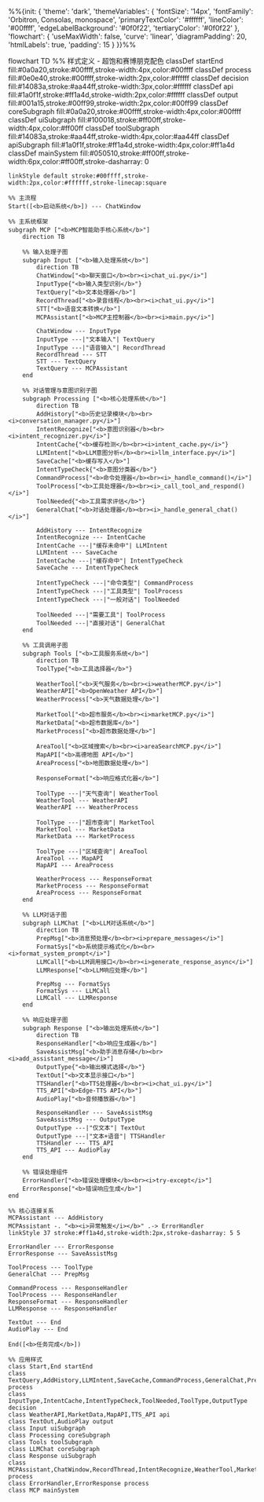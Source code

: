 %%{init: {
  'theme': 'dark',
  'themeVariables': {
    'fontSize': '14px',
    'fontFamily': 'Orbitron, Consolas, monospace',
    'primaryTextColor': '#ffffff',
    'lineColor': '#00ffff',
    'edgeLabelBackground': '#0f0f22',
    'tertiaryColor': '#0f0f22'
  },
  'flowchart': {
    'useMaxWidth': false,
    'curve': 'linear',
    'diagramPadding': 20,
    'htmlLabels': true,
    'padding': 15
  }
}}%%

flowchart TD
    %% 样式定义 - 超饱和赛博朋克配色
    classDef startEnd fill:#0a0a20,stroke:#00ffff,stroke-width:4px,color:#00ffff
    classDef process fill:#0e0e40,stroke:#00ffff,stroke-width:2px,color:#ffffff
    classDef decision fill:#14083a,stroke:#aa44ff,stroke-width:3px,color:#ffffff
    classDef api fill:#1a0f1f,stroke:#ff1a4d,stroke-width:2px,color:#ffffff
    classDef output fill:#001a15,stroke:#00ff99,stroke-width:2px,color:#00ff99
    classDef coreSubgraph fill:#0a0a20,stroke:#00ffff,stroke-width:4px,color:#00ffff
    classDef uiSubgraph fill:#100018,stroke:#ff00ff,stroke-width:4px,color:#ff00ff
    classDef toolSubgraph fill:#14083a,stroke:#aa44ff,stroke-width:4px,color:#aa44ff
    classDef apiSubgraph fill:#1a0f1f,stroke:#ff1a4d,stroke-width:4px,color:#ff1a4d
    classDef mainSystem fill:#050510,stroke:#ff00ff,stroke-width:6px,color:#ff00ff,stroke-dasharray: 0
    
    linkStyle default stroke:#00ffff,stroke-width:2px,color:#ffffff,stroke-linecap:square
    
    %% 主流程
    Start([<b>启动系统</b>]) --- ChatWindow

    %% 主系统框架
    subgraph MCP ["<b>MCP智能助手核心系统</b>"]
        direction TB
        
        %% 输入处理子图
        subgraph Input ["<b>输入处理系统</b>"]
            direction TB
            ChatWindow["<b>聊天窗口</b><br><i>chat_ui.py</i>"]
            InputType{"<b>输入类型识别</b>"}
            TextQuery["<b>文本处理器</b>"]
            RecordThread["<b>录音线程</b><br><i>chat_ui.py</i>"]
            STT["<b>语音文本转换</b>"]
            MCPAssistant["<b>MCP主控制器</b><br><i>main.py</i>"]
            
            ChatWindow --- InputType
            InputType ---|"文本输入"| TextQuery
            InputType ---|"语音输入"| RecordThread
            RecordThread --- STT
            STT --- TextQuery
            TextQuery --- MCPAssistant
        end
        
        %% 对话管理与意图识别子图
        subgraph Processing ["<b>核心处理系统</b>"]
            direction TB
            AddHistory["<b>历史记录模块</b><br><i>conversation_manager.py</i>"]
            IntentRecognize["<b>意图识别器</b><br><i>intent_recognizer.py</i>"]
            IntentCache{"<b>缓存检测</b><br><i>intent_cache.py</i>"}
            LLMIntent["<b>LLM意图分析</b><br><i>llm_interface.py</i>"]
            SaveCache["<b>缓存写入</b>"]
            IntentTypeCheck{"<b>意图分类器</b>"}
            CommandProcess["<b>命令处理器</b><br><i>_handle_command()</i>"]
            ToolProcess["<b>工具处理器</b><br><i>_call_tool_and_respond()</i>"]
            ToolNeeded{"<b>工具需求评估</b>"}
            GeneralChat["<b>对话处理器</b><br><i>_handle_general_chat()</i>"]
            
            AddHistory --- IntentRecognize
            IntentRecognize --- IntentCache
            IntentCache ---|"缓存未命中"| LLMIntent
            LLMIntent --- SaveCache
            IntentCache ---|"缓存命中"| IntentTypeCheck
            SaveCache --- IntentTypeCheck
            
            IntentTypeCheck ---|"命令类型"| CommandProcess
            IntentTypeCheck ---|"工具类型"| ToolProcess
            IntentTypeCheck ---|"一般对话"| ToolNeeded
            
            ToolNeeded ---|"需要工具"| ToolProcess
            ToolNeeded ---|"直接对话"| GeneralChat
        end
        
        %% 工具调用子图
        subgraph Tools ["<b>工具服务系统</b>"]
            direction TB
            ToolType{"<b>工具选择器</b>"}
            
            WeatherTool["<b>天气服务</b><br><i>weatherMCP.py</i>"]
            WeatherAPI["<b>OpenWeather API</b>"]
            WeatherProcess["<b>天气数据处理</b>"]
            
            MarketTool["<b>超市服务</b><br><i>marketMCP.py</i>"]
            MarketData["<b>超市数据库</b>"]
            MarketProcess["<b>超市数据处理</b>"]
            
            AreaTool["<b>区域搜索</b><br><i>areaSearchMCP.py</i>"]
            MapAPI["<b>高德地图 API</b>"]
            AreaProcess["<b>地图数据处理</b>"]
            
            ResponseFormat["<b>响应格式化器</b>"]
            
            ToolType ---|"天气查询"| WeatherTool
            WeatherTool --- WeatherAPI
            WeatherAPI --- WeatherProcess
            
            ToolType ---|"超市查询"| MarketTool
            MarketTool --- MarketData
            MarketData --- MarketProcess
            
            ToolType ---|"区域查询"| AreaTool
            AreaTool --- MapAPI
            MapAPI --- AreaProcess
            
            WeatherProcess --- ResponseFormat
            MarketProcess --- ResponseFormat
            AreaProcess --- ResponseFormat
        end
        
        %% LLM对话子图
        subgraph LLMChat ["<b>LLM对话系统</b>"]
            direction TB
            PrepMsg["<b>消息预处理</b><br><i>prepare_messages</i>"]
            FormatSys["<b>系统提示格式化</b><br><i>format_system_prompt</i>"]
            LLMCall["<b>LLM调用接口</b><br><i>generate_response_async</i>"]
            LLMResponse["<b>LLM响应处理</b>"]
            
            PrepMsg --- FormatSys
            FormatSys --- LLMCall
            LLMCall --- LLMResponse
        end
        
        %% 响应处理子图
        subgraph Response ["<b>输出处理系统</b>"]
            direction TB
            ResponseHandler["<b>响应生成器</b>"]
            SaveAssistMsg["<b>助手消息存储</b><br><i>add_assistant_message</i>"]
            OutputType{"<b>输出模式选择</b>"}
            TextOut["<b>文本显示接口</b>"]
            TTSHandler["<b>TTS处理器</b><br><i>chat_ui.py</i>"]
            TTS_API["<b>Edge-TTS API</b>"]
            AudioPlay["<b>音频播放器</b>"]
            
            ResponseHandler --- SaveAssistMsg
            SaveAssistMsg --- OutputType
            OutputType ---|"仅文本"| TextOut
            OutputType ---|"文本+语音"| TTSHandler
            TTSHandler --- TTS_API
            TTS_API --- AudioPlay
        end
        
        %% 错误处理组件
        ErrorHandler["<b>错误处理模块</b><br><i>try-except</i>"]
        ErrorResponse["<b>错误响应生成</b>"]
    end
    
    %% 核心连接关系
    MCPAssistant --- AddHistory
    MCPAssistant -. "<b><i>异常触发</i></b>" .-> ErrorHandler
    linkStyle 37 stroke:#ff1a4d,stroke-width:2px,stroke-dasharray: 5 5
    
    ErrorHandler --- ErrorResponse
    ErrorResponse --- SaveAssistMsg
    
    ToolProcess --- ToolType
    GeneralChat --- PrepMsg
    
    CommandProcess --- ResponseHandler
    ToolProcess --- ResponseHandler
    ResponseFormat --- ResponseHandler
    LLMResponse --- ResponseHandler
    
    TextOut --- End
    AudioPlay --- End
    
    End([<b>任务完成</b>])
    
    %% 应用样式
    class Start,End startEnd
    class TextQuery,AddHistory,LLMIntent,SaveCache,CommandProcess,GeneralChat,PrepMsg,FormatSys,LLMCall,LLMResponse,ResponseHandler,SaveAssistMsg process
    class InputType,IntentCache,IntentTypeCheck,ToolNeeded,ToolType,OutputType decision
    class WeatherAPI,MarketData,MapAPI,TTS_API api
    class TextOut,AudioPlay output
    class Input uiSubgraph
    class Processing coreSubgraph
    class Tools toolSubgraph
    class LLMChat coreSubgraph
    class Response uiSubgraph
    class MCPAssistant,ChatWindow,RecordThread,IntentRecognize,WeatherTool,MarketTool,AreaTool,TTSHandler,WeatherProcess,MarketProcess,AreaProcess,ResponseFormat process
    class ErrorHandler,ErrorResponse process
    class MCP mainSystem